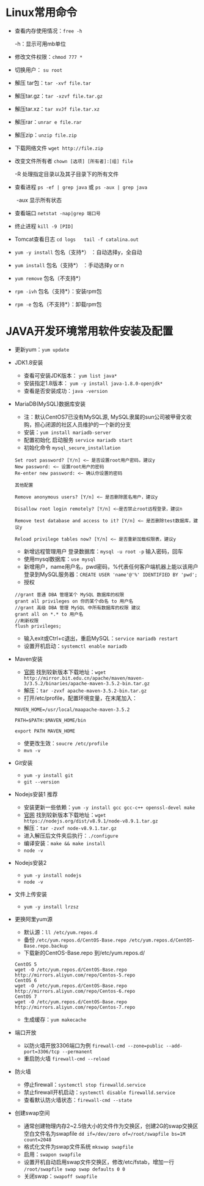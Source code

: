 # Linux常用命令
- 查看内存使用情况：`free -h`

    -h：显示可用mb单位

- 修改文件权限：`chmod 777 *`

- 切换用户： `su root`

- 解压 tar包：`tar -xvf file.tar`
- 解压tar.gz：`tar -xzvf file.tar.gz`
- 解压tar.xz：`tar xvJf file.tar.xz`
- 解压rar：`unrar e file.rar`
- 解压zip：`unzip file.zip`

- 下载网络文件 `wget http://file.zip`

- 改变文件所有者 `chown [选项] [所有者]:[组] file`

    -R 处理指定目录以及其子目录下的所有文件

- 查看进程  `ps -ef | grep java` 或 `ps -aux | grep java`

　　-aux 显示所有状态
- 查看端口 `netstat -nap|grep 端口号`

- 终止进程 `kill -9 [PID]`

- Tomcat查看日志 `cd logs   tail -f catalina.out`

- `yum -y install` 包名（支持*） ：自动选择y，全自动
- `yum install` 包名（支持*） ：手动选择y or n
- `yum remove` 包名（不支持*）
- `rpm -ivh` 包名（支持*）：安装rpm包
- `rpm -e` 包名（不支持*）：卸载rpm包
# JAVA开发环境常用软件安装及配置
- 更新yum：`yum update`

- JDK1.8安装
    - 查看可安装JDK版本： `yum list java*`
    - 安装指定1.8版本： `yum -y install java-1.8.0-openjdk*`
    - 查看是否安装成功：`java -version`
- MariaDB(MySQL)数据库安装
    - 注：默认CentOS7已没有MySQL源, MySQL隶属的sun公司被甲骨文收购，担心闭源的社区人员维护的一个新的分支
    - 安装：`yum install mariadb-server`
    - 配置初始化 启动服务 `service mariadb start`
    - 初始化命令 `mysql_secure_installation`
    ```
    Set root password? [Y/n] <– 是否设置root用户密码，建议y
    New password: <– 设置root用户的密码
    Re-enter new password: <– 确认你设置的密码

    其他配置

    Remove anonymous users? [Y/n] <– 是否删除匿名用户，建议y

    Disallow root login remotely? [Y/n] <–是否禁止root远程登录，建议n

    Remove test database and access to it? [Y/n] <– 是否删除test数据库，建议y

    Reload privilege tables now? [Y/n] <– 是否重新加载权限表，建议y
    ```
    - 新增远程管理用户 登录数据库：`mysql -u root -p` 输入密码，回车
    - 使用mysql数据库：`use mysql`
    - 新增用户，name用户名，pwd密码，%代表任何客户端机器上能以该用户登录到MySQL服务器：`CREATE USER 'name'@'%' IDENTIFIED BY 'pwd';`
    - 授权
    ```
    //grant 普通 DBA 管理某个 MySQL 数据库的权限
    grant all privileges on 你的某个db名 to 用户名
    //grant 高级 DBA 管理 MySQL 中所有数据库的权限 建议
    grant all on *.* to 用户名
    //刷新权限
    flush privileges;­
    ```
    - 输入exit或Ctrl+c退出，重启MySQL：`service mariadb restart`
    - 设置开机启动：`systemctl enable mariadb`
- Maven安装
    - [官网](http://maven.apache.org/download.cgi) 找到较新版本下载地址：`wget http://mirror.bit.edu.cn/apache/maven/maven-3/3.5.2/binaries/apache-maven-3.5.2-bin.tar.gz`
    - 解压：`tar -zvxf apache-maven-3.5.2-bin.tar.gz`
    - 打开/etc/profile，配置环境变量，在末尾加入：
    ```
    MAVEN_HOME=/usr/local/maapache-maven-3.5.2

    PATH=$PATH:$MAVEN_HOME/bin

    export PATH MAVEN_HOME
    ```
    - 使更改生效：`soucre /etc/profile`
    - `mvn -v`
- Git安装
    - `yum -y install git`
    - `git --version`
- Nodejs安装1 推荐
    - 安装更新一些依赖：`yum -y install gcc gcc-c++ openssl-devel make`
    - [官网](https://nodejs.org/en/download/) 找到较新版本下载地址：`wget https://nodejs.org/dist/v8.9.1/node-v8.9.1.tar.gz`
    - 解压：`tar -zvxf node-v8.9.1.tar.gz`
    - 进入解压后文件夹后执行：`./configure`
    - 编译安装：`make && make install`
    - `node -v`
- Nodejs安装2
    - `yum -y install nodejs`
    - `node -v`
- 文件上传安装
    - `yum -y install lrzsz`
- 更换阿里yum源
    - 默认源：`ll /etc/yum.repos.d`
    - 备份 `/etc/yum.repos.d/CentOS-Base.repo /etc/yum.repos.d/CentOS-Base.repo.backup`
    - 下载新的CentOS-Base.repo 到/etc/yum.repos.d/
    ```
    CentOS 5
    wget -O /etc/yum.repos.d/CentOS-Base.repo http://mirrors.aliyun.com/repo/Centos-5.repo
    CentOS 6
    wget -O /etc/yum.repos.d/CentOS-Base.repo http://mirrors.aliyun.com/repo/Centos-6.repo
    CentOS 7
    wget -O /etc/yum.repos.d/CentOS-Base.repo http://mirrors.aliyun.com/repo/Centos-7.repo
    ```
    - 生成缓存：`yum makecache`
- 端口开放
    - 以防火墙开放3306端口为例 `firewall-cmd --zone=public --add-port=3306/tcp --permanent`
    - 重启防火墙 `firewall-cmd --reload`
- 防火墙
    - 停止firewall：`systemctl stop firewalld.service`
    - 禁止firewall开机启动：`systemctl disable firewalld.service`
    - 查看默认防火墙状态：`firewall-cmd --state`

- 创建swap空间
    - 通常创建物理内存2~2.5倍大小的文件作为交换区，创建2G的swap交换区空白文件名为swapfile `dd if=/dev/zero of=/root/swapfile bs=1M count=2048`
    - 格式化文件为swap文件系统 `mkswap swapfile`
    - 启用：`swapon swapfile`
    - 设置开机自动启用swap文件交换区，修改/etc/fstab，增加一行 `/root/swapfile swap swap defaults 0 0`
    - 关闭swap：`swapoff swapfile`

